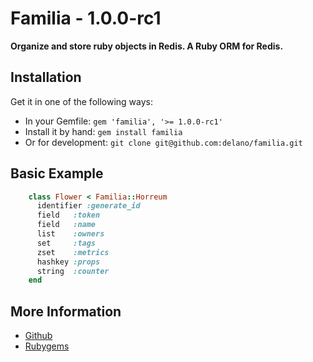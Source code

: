# Familia - 1.0.0-rc1

**Organize and store ruby objects in Redis. A Ruby ORM for Redis.**

## Installation

Get it in one of the following ways:

* In your Gemfile: `gem 'familia', '>= 1.0.0-rc1'`
* Install it by hand: `gem install familia`
* Or for development: `git clone git@github.com:delano/familia.git`

## Basic Example

```ruby
    class Flower < Familia::Horreum
      identifier :generate_id
      field   :token
      field   :name
      list    :owners
      set     :tags
      zset    :metrics
      hashkey :props
      string  :counter
    end
```

## More Information

* [Github](https://github.com/delano/familia)
* [Rubygems](https://rubygems.org/gems/familia)
